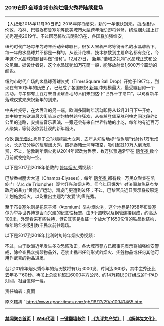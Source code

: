 ### 2019在即 全球各城市绚烂烟火秀将陆续登场
------------------------

<p>
 【大纪元2018年12月30日讯】2018年即将结束，新的一年很快到来。包括纽约、伦敦、柏林、巴黎及布鲁塞尔等欧美城市大型跨年活动即将登场，绚烂烟火加上灯光秀迎接2019年。不过因恐怖攻击阴影仍在，各国将加强维安。
</p>
<p>
 纽约时代广场每年的跨年活动全球瞩目，很多人冒着严寒等待著名的水晶球落下。每一年的水晶球并不都是一样的，从设计花样、技术参数到主题命名都有变化，今年这个水晶球的题目叫做“谐和”。12月27日，
 <a href="http://www.epochtimes.com/gb/tag/%E6%96%B0%E5%B9%B4.html">
  新年
 </a>
 “谐和之礼物”水晶球正式和公众见面。据设计者说，这个水晶球犹如万花筒一般，能够放射出1,600万个震动的颜色。
</p>
<p>
 纽约市时代广场的水晶球落球仪式（TimesSquare Ball Drop）开始于1907年，到现在有110多年的历史了，已经成了各国庆祝
 <a href="http://www.epochtimes.com/gb/tag/%E6%96%B0%E5%B9%B4.html">
  新年
 </a>
 中规模最大、最受瞩目的一个活动。每年都有上百万来自全球各地的人们来到这个“世界十字路口”，以观看新年落球仪式来庆祝新年的到来。
</p>
<p>
 中央社报导，在大西洋的另一端，欧洲多国跨年活动即将从12月31日下午开始，其中被誉为欧洲最大街头派对的柏林跨年狂欢，从布兰登堡至胜利柱之间这段约2公里的道路，安排有音乐表演，一旁还会有来自世界各地的小吃，每年约有近百万人聚集，等待及欣赏壮观的新年烟火。
</p>
<p>
 伦敦
 <a href="http://www.epochtimes.com/gb/tag/%E8%B7%A8%E5%B9%B4%E7%83%9F%E7%81%AB.html">
  跨年烟火
 </a>
 秀属于全球规模最大之列，去年从知名地标“伦敦眼”发射约1万发烟火，长达12分钟的璀璨烟火秀，照亮泰晤士河畔夜空，吸引超过10万人到场观赏，不过，伦敦跨年烟火秀从2014年起改为售票，数万张票通常早在
 <a href="http://www.epochtimes.com/gb/tag/%E8%B7%A8%E5%B9%B4%E5%A4%9C.html">
  跨年夜
 </a>
 数个月前就被抢购一空。
</p>
<p>
 以下是2017到2018年伦敦的
 <a href="http://www.epochtimes.com/gb/tag/%E8%B7%A8%E5%B9%B4%E7%83%9F%E7%81%AB.html">
  跨年烟火
 </a>
 秀视频：
</p>
<div class="video_fit_container">
</div>
<p>
 巴黎香榭丽舍大道（Champs-Elysees），每年
 <a href="http://www.epochtimes.com/gb/tag/%E8%B7%A8%E5%B9%B4%E5%A4%9C.html">
  跨年夜
 </a>
 都有数十万民众聚集在凯旋门（Arc de Triomphe）观赏灯光和烟火秀，但今年因爆发针对法国总统马克龙政府的暴力“黄背心”运动，凯旋门更遭到破坏；不过，巴黎官员近日表示将按原定计划施放烟火，以及推出主题为“友爱”的声光秀。
</p>
<p>
 至于布鲁塞尔则是在原子塔（Atomium）举办烟火秀，这个地标是1958年布鲁塞尔为举办世界博览会而兴建的纪念性标志，由9个圆球以及钢管连接组成，约高达100米，外观看来有些独特，但它其实是象征一个放大了1650亿倍的铁晶体结构，每年跨年夜吸引数千民众前往现场。
</p>
<p>
 以下是2017到2018年比利时的跨年烟火秀视频：
</p>
<div class="video_fit_container">
</div>
<p>
 不过，由于欧洲近年发生多次恐怖攻击，各大城市警方已都事先表示将加强维安警戒，除检查民众携带物品外，还禁止携带任何形式的烟火、尖锐物品或任何其他可用作武器的物品进场。
</p>
<p>
 台北101跨年烟火秀今年的烟火数将有1万6000发、时间达360秒，其中主秀还比去年多了60秒。再加上总面积超过6000平方公尺、约14万颗LED灯组成的T-PAD灯网，相当值得一看。
</p>
<p>
 责任编辑：夏雨
</p>

原文链接：http://www.epochtimes.com/gb/18/12/29/n10940465.htm


------------------------
#### [禁闻聚合首页](https://github.com/gfw-breaker/banned-news/blob/master/README.md) &nbsp;|&nbsp; [Web代理](https://github.com/gfw-breaker/open-proxy/blob/master/README.md) &nbsp;|&nbsp; [一键翻墙软件](https://github.com/gfw-breaker/nogfw/blob/master/README.md) &nbsp;|&nbsp; [《九评共产党》](https://github.com/gfw-breaker/9ping.md/blob/master/README.md#九评之一评共产党是什么) &nbsp;|&nbsp; [《解体党文化》](https://github.com/gfw-breaker/jtdwh.md/blob/master/README.md#绪论)